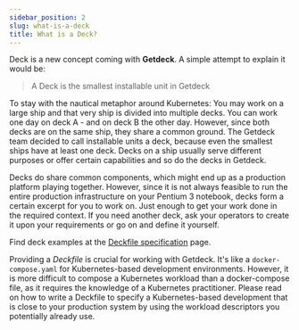 ```yaml
---
sidebar_position: 2
slug: what-is-a-deck
title: What is a Deck?
---
```


Deck is a new concept coming with **Getdeck**. A simple attempt to explain it would be:

> A Deck is the smallest installable unit in Getdeck

To stay with the nautical metaphor around Kubernetes: You may work on a large ship and that very ship is 
divided into multiple decks. You can work one day on deck A - and on deck B the other day. However, since both decks 
are on the same ship, they share a common ground. The Getdeck team decided to call installable units a deck, 
because even the smallest ships have at least one deck. Decks on a ship usually serve different purposes or offer 
certain capabilities and so do the decks in Getdeck.

Decks do share common components, which might end up as a production platform playing together. However, since it is not 
always feasible to run the entire production infrastructure on your Pentium 3 notebook, decks form a certain excerpt for 
you to work on. Just enough to get your work done in the required context. If you need another deck, ask your operators 
to create it upon your requirements or go on and define it yourself.

Find deck examples at the [Deckfile specification](/docs/deckfile-specs) page.

Providing a _Deckfile_ is crucial for working with Getdeck. It's like a `docker-compose.yaml` for Kubernetes-based development
environments. However, it is more difficult to compose a Kubernetes workload than a docker-compose file, as it requires
the knowledge of a Kubernetes practitioner. Please read on how to write a Deckfile to specify a Kubernetes-based development
that is close to your production system by using the workload descriptors you potentially already use.
